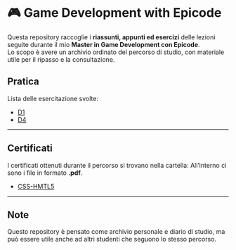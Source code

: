 # 🎮 Game Development with Epicode

Questa repository raccoglie i **riassunti, appunti ed esercizi** delle lezioni seguite durante il mio **Master in Game Development con Epicode**.  
Lo scopo è avere un archivio ordinato del percorso di studio, con materiale utile per il ripasso e la consultazione.

## Pratica

Lista delle esercitazione svolte:
- [D1](https://github.com/Mike014/Game-Development-with-Epicode/blob/main/W1/D1/Pratica.ipynb)
- [D4](https://github.com/Mike014/Game-Development-with-Epicode/blob/main/W1/D4/Pratica.ipynb)
---

## Certificati
I certificati ottenuti durante il percorso si trovano nella cartella:
All’interno ci sono i file in formato **.pdf**.

- [CSS-HMTL5](Certificati/CSS-HTML5-Epicode.pdf) 

---

## Note
Questo repository è pensato come archivio personale e diario di studio, ma può essere utile anche ad altri studenti che seguono lo stesso percorso.


